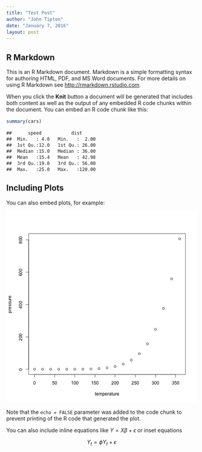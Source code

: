 ```yaml
---
title: "Test Post"
author: "John Tipton"
date: "January 7, 2016"
layout: post
---
```




## R Markdown

This is an R Markdown document. Markdown is a simple formatting syntax for authoring HTML, PDF, and MS Word documents. For more details on using R Markdown see <http://rmarkdown.rstudio.com>.

When you click the **Knit** button a document will be generated that includes both content as well as the output of any embedded R code chunks within the document. You can embed an R code chunk like this:


```r
summary(cars)
```

```
##      speed           dist       
##  Min.   : 4.0   Min.   :  2.00  
##  1st Qu.:12.0   1st Qu.: 26.00  
##  Median :15.0   Median : 36.00  
##  Mean   :15.4   Mean   : 42.98  
##  3rd Qu.:19.0   3rd Qu.: 56.00  
##  Max.   :25.0   Max.   :120.00
```

## Including Plots

You can also embed plots, for example:

![plot of chunk pressure](/figure/drafts/2016-01-01-Test/pressure-1.png)

Note that the `echo = FALSE` parameter was added to the code chunk to prevent printing of the R code that generated the plot.

You can also include inline equations like $Y = X \beta + \epsilon$ or inset equations

$$Y_t = \phi Y_t + \epsilon$$
